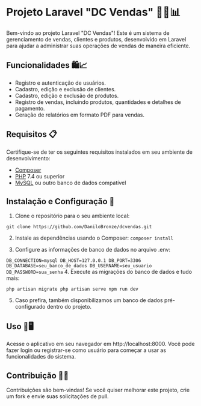 # Projeto Laravel "DC Vendas" 👨‍💼📊

Bem-vindo ao projeto Laravel "DC Vendas"! Este é um sistema de gerenciamento de vendas, clientes e produtos, desenvolvido em Laravel para ajudar a administrar suas operações de vendas de maneira eficiente.

## Funcionalidades 🛍️📈

- Registro e autenticação de usuários.
- Cadastro, edição e exclusão de clientes.
- Cadastro, edição e exclusão de produtos.
- Registro de vendas, incluindo produtos, quantidades e detalhes de pagamento.
- Geração de relatórios em formato PDF para vendas.

## Requisitos 📋

Certifique-se de ter os seguintes requisitos instalados em seu ambiente de desenvolvimento:

- [Composer](https://getcomposer.org/)
- [PHP](https://www.php.net/) 7.4 ou superior
- [MySQL](https://www.mysql.com/) ou outro banco de dados compatível

## Instalação e Configuração 🚀

1. Clone o repositório para o seu ambiente local:

``
   git clone https://github.com/DaniloBronze/dcvendas.git
``

2. Instale as dependências usando o Composer:
``
    composer install
``

3. Configure as informações de banco de dados no arquivo .env:
   
``
DB_CONNECTION=mysql
DB_HOST=127.0.0.1
DB_PORT=3306
DB_DATABASE=seu_banco_de_dados
DB_USERNAME=seu_usuario
DB_PASSWORD=sua_senha
``
4. Execute as migrações do banco de dados e tudo mais:

``
php artisan migrate
php artisan serve
npm run dev
``

5. Caso prefira, também disponibilizamos um banco de dados pré-configurado dentro do projeto.

## Uso 💼🖥️
Acesse o aplicativo em seu navegador em http://localhost:8000. Você pode fazer login ou registrar-se como usuário para começar a usar as funcionalidades do sistema.

## Contribuição 🤝🚀
Contribuições são bem-vindas! Se você quiser melhorar este projeto, crie um fork e envie suas solicitações de pull.

